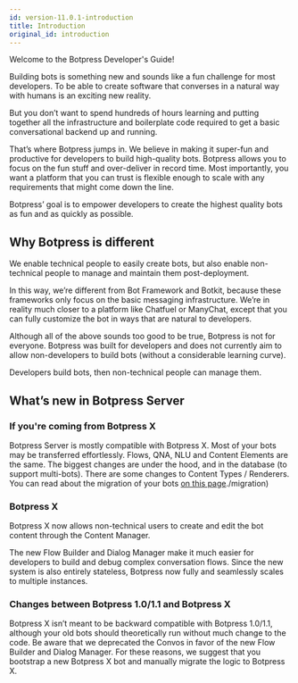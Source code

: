 ```yaml
---
id: version-11.0.1-introduction
title: Introduction
original_id: introduction
---
```


Welcome to the Botpress Developer's Guide!

Building bots is something new and sounds like a fun challenge for most developers.
To be able to create software that converses in a natural way with humans is an exciting new reality.

But you don’t want to spend hundreds of hours learning and putting together all
the infrastructure and boilerplate code required to get a basic conversational backend up and running.

That’s where Botpress jumps in. We believe in making it super-fun and productive for developers
to build high-quality bots. Botpress allows you to focus on the fun stuff and over-deliver in record time.
Most importantly, you want a platform that you can trust is flexible enough to scale with
any requirements that might come down the line.

Botpress’ goal is to empower developers to create the highest quality bots as fun and as quickly as possible.

## Why Botpress is different

We enable technical people to easily create bots, but also enable non-technical people
to manage and maintain them post-deployment.

In this way, we’re different from Bot Framework and Botkit, because these frameworks only
focus on the basic messaging infrastructure. We’re in reality much closer to a platform like
Chatfuel or ManyChat, except that you can fully customize the bot in ways that are natural to developers.

Although all of the above sounds too good to be true, Botpress is not for everyone.
Botpress was built for developers and does not currently aim to allow non-developers
to build bots (without a considerable learning curve).

Developers build bots, then non-technical people can manage them.

## What’s new in Botpress Server

### If you're coming from Botpress X

Botpress Server is mostly compatible with Botpress X. Most of your bots may be transferred effortlessly. Flows, QNA, NLU and Content Elements are the same. The biggest changes are under the hood, and in the database (to support multi-bots). There are some changes to Content Types / Renderers. You can read about the migration of your bots [on this page]()./migration)

### Botpress X

Botpress X now allows non-technical users to create and edit the bot content through the Content Manager.

The new Flow Builder and Dialog Manager make it much easier for developers to build and debug complex conversation flows.
Since the new system is also entirely stateless, Botpress now fully and seamlessly scales to multiple instances.

### Changes between Botpress 1.0/1.1 and Botpress X

Botpress X isn’t meant to be backward compatible with Botpress 1.0/1.1, although your old bots should theoretically
run without much change to the code. Be aware that we deprecated the Convos in favor of the new
Flow Builder and Dialog Manager. For these reasons, we suggest that you bootstrap a new
Botpress X bot and manually migrate the logic to Botpress X.

